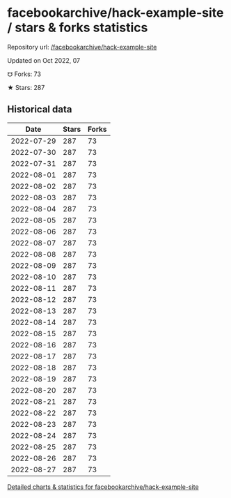 # facebookarchive/hack-example-site / stars & forks statistics

Repository url: [/facebookarchive/hack-example-site](https://github.com/facebookarchive/hack-example-site)

Updated on Oct 2022, 07

☋ Forks: 73

★ Stars: 287

## Historical data
| Date | Stars | Forks |
|------|-------|-------|
| 2022-07-29 | 287 | 73 | 
| 2022-07-30 | 287 | 73 | 
| 2022-07-31 | 287 | 73 | 
| 2022-08-01 | 287 | 73 | 
| 2022-08-02 | 287 | 73 | 
| 2022-08-03 | 287 | 73 | 
| 2022-08-04 | 287 | 73 | 
| 2022-08-05 | 287 | 73 | 
| 2022-08-06 | 287 | 73 | 
| 2022-08-07 | 287 | 73 | 
| 2022-08-08 | 287 | 73 | 
| 2022-08-09 | 287 | 73 | 
| 2022-08-10 | 287 | 73 | 
| 2022-08-11 | 287 | 73 | 
| 2022-08-12 | 287 | 73 | 
| 2022-08-13 | 287 | 73 | 
| 2022-08-14 | 287 | 73 | 
| 2022-08-15 | 287 | 73 | 
| 2022-08-16 | 287 | 73 | 
| 2022-08-17 | 287 | 73 | 
| 2022-08-18 | 287 | 73 | 
| 2022-08-19 | 287 | 73 | 
| 2022-08-20 | 287 | 73 | 
| 2022-08-21 | 287 | 73 | 
| 2022-08-22 | 287 | 73 | 
| 2022-08-23 | 287 | 73 | 
| 2022-08-24 | 287 | 73 | 
| 2022-08-25 | 287 | 73 | 
| 2022-08-26 | 287 | 73 | 
| 2022-08-27 | 287 | 73 | 


[Detailed charts & statistics for facebookarchive/hack-example-site](https://reviewgithub.com/rep/facebookarchive/hack-example-site)
